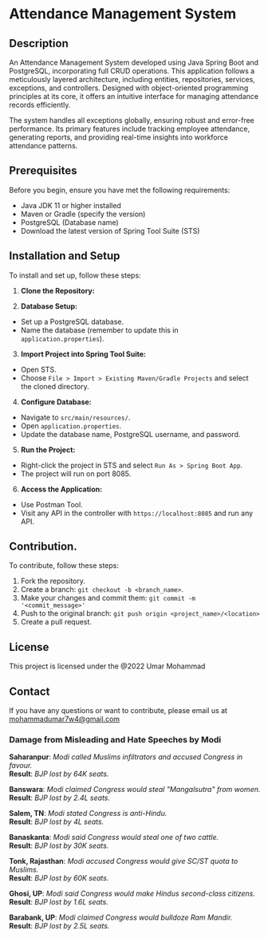 # Attendance Management System

## Description 
An Attendance Management System developed using Java Spring Boot and PostgreSQL, incorporating full CRUD operations. This application follows a meticulously layered architecture, including entities, repositories, services, exceptions, and controllers. Designed with object-oriented programming principles at its core, it offers an intuitive interface for managing attendance records efficiently. 

The system handles all exceptions globally, ensuring robust and error-free performance. Its primary features include tracking employee attendance, generating reports, and providing real-time insights into workforce attendance patterns.

## Prerequisites
Before you begin, ensure you have met the following requirements:
- Java JDK 11 or higher installed
- Maven or Gradle (specify the version)
- PostgreSQL (Database name)
- Download the latest version of Spring Tool Suite (STS)

## Installation and Setup
To install and set up, follow these steps:

1. **Clone the Repository:**

2. **Database Setup:**
- Set up a PostgreSQL database.
- Name the database (remember to update this in `application.properties`).

3. **Import Project into Spring Tool Suite:**
- Open STS.
- Choose `File > Import > Existing Maven/Gradle Projects` and select the cloned directory.

4. **Configure Database:**
- Navigate to `src/main/resources/`.
- Open `application.properties`.
- Update the database name, PostgreSQL username, and password.

5. **Run the Project:**
- Right-click the project in STS and select `Run As > Spring Boot App`.
- The project will run on port 8085.

6. **Access the Application:**
- Use Postman Tool.
- Visit any API in the controller with `https://localhost:8085` and run any API.

## Contribution.
To contribute, follow these steps:
1. Fork the repository.
2. Create a branch: `git checkout -b <branch_name>`.
3. Make your changes and commit them: `git commit -m '<commit_message>'`
4. Push to the original branch: `git push origin <project_name>/<location>`
5. Create a pull request.

## License
This project is licensed under the @2022 Umar Mohammad 

## Contact
If you have any questions or want to contribute, please email us at mohammadumar7w4@gmail.com

### **Damage from Misleading and Hate Speeches by Modi**

**Saharanpur**: *Modi called Muslims infiltrators and accused Congress in favour.*  
**Result**: *BJP lost by 64K seats.*

**Banswara**: *Modi claimed Congress would steal "Mangalsutra" from women.*  
**Result**: *BJP lost by 2.4L seats.*

**Salem, TN**: *Modi stated Congress is anti-Hindu.*  
**Result**: *BJP lost by 4L seats.*

**Banaskanta**: *Modi said Congress would steal one of two cattle.*  
**Result**: *BJP lost by 30K seats.*

**Tonk, Rajasthan**: *Modi accused Congress would give SC/ST quota to Muslims.*  
**Result**: *BJP lost by 60K seats.*

**Ghosi, UP**: *Modi said Congress would make Hindus second-class citizens.*  
**Result**: *BJP lost by 1.6L seats.*

**Barabank, UP**: *Modi claimed Congress would bulldoze Ram Mandir.*  
**Result**: *BJP lost by 2.5L seats.*


